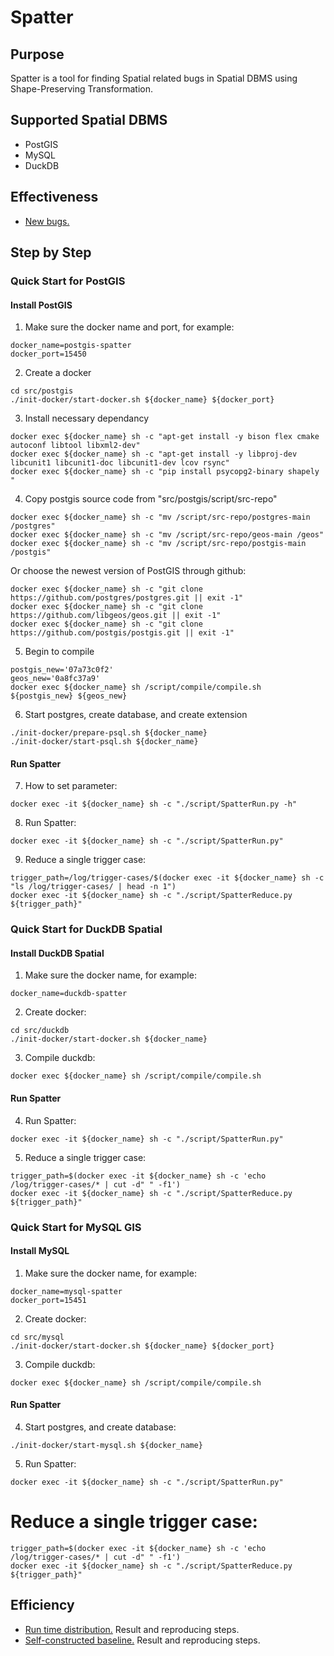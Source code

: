# Spatter

## Purpose
Spatter is a tool for finding Spatial related bugs in Spatial DBMS using Shape-Preserving Transformation.

## Supported Spatial DBMS
+ PostGIS
+ MySQL
+ DuckDB

## Effectiveness
+ [New bugs.](doc/bugs-reccord/README.md)

## Step by Step

### Quick Start for PostGIS

#### Install PostGIS
1. Make sure the docker name and port, for example:
```shell
docker_name=postgis-spatter
docker_port=15450
```

2. Create a docker
```shell
cd src/postgis
./init-docker/start-docker.sh ${docker_name} ${docker_port}
```

3. Install necessary dependancy
```shell
docker exec ${docker_name} sh -c "apt-get install -y bison flex cmake autoconf libtool libxml2-dev"
docker exec ${docker_name} sh -c "apt-get install -y libproj-dev libcunit1 libcunit1-doc libcunit1-dev lcov rsync"
docker exec ${docker_name} sh -c "pip install psycopg2-binary shapely "
```

4. Copy postgis source code from "src/postgis/script/src-repo"
```shell
docker exec ${docker_name} sh -c "mv /script/src-repo/postgres-main /postgres"
docker exec ${docker_name} sh -c "mv /script/src-repo/geos-main /geos"
docker exec ${docker_name} sh -c "mv /script/src-repo/postgis-main /postgis"
```

Or choose the newest version of PostGIS through github:
```shell
docker exec ${docker_name} sh -c "git clone https://github.com/postgres/postgres.git || exit -1"
docker exec ${docker_name} sh -c "git clone https://github.com/libgeos/geos.git || exit -1"
docker exec ${docker_name} sh -c "git clone https://github.com/postgis/postgis.git || exit -1"
```

5. Begin to compile
```shell
postgis_new='07a73c0f2'
geos_new='0a8fc37a9'
docker exec ${docker_name} sh /script/compile/compile.sh ${postgis_new} ${geos_new}
```

6. Start postgres, create database, and create extension
```shell
./init-docker/prepare-psql.sh ${docker_name}
./init-docker/start-psql.sh ${docker_name}
```

#### Run Spatter
7. How to set parameter:
```shell
docker exec -it ${docker_name} sh -c "./script/SpatterRun.py -h"
```

8. Run Spatter:
```shell
docker exec -it ${docker_name} sh -c "./script/SpatterRun.py"
```

9. Reduce a single trigger case:
```shell
trigger_path=/log/trigger-cases/$(docker exec -it ${docker_name} sh -c "ls /log/trigger-cases/ | head -n 1")
docker exec -it ${docker_name} sh -c "./script/SpatterReduce.py ${trigger_path}"
```

### Quick Start for DuckDB Spatial
#### Install DuckDB Spatial
1. Make sure the docker name, for example:
```shell
docker_name=duckdb-spatter
```
2. Create docker:
```shell
cd src/duckdb
./init-docker/start-docker.sh ${docker_name}
```
3. Compile duckdb:
```shell
docker exec ${docker_name} sh /script/compile/compile.sh
```

#### Run Spatter
4. Run Spatter:
```shell
docker exec -it ${docker_name} sh -c "./script/SpatterRun.py"
```

5. Reduce a single trigger case:
```shell
trigger_path=$(docker exec -it ${docker_name} sh -c 'echo /log/trigger-cases/* | cut -d" " -f1')
docker exec -it ${docker_name} sh -c "./script/SpatterReduce.py ${trigger_path}"
```

### Quick Start for MySQL GIS
#### Install MySQL
1. Make sure the docker name, for example:
```shell
docker_name=mysql-spatter
docker_port=15451
```
2. Create docker:
```shell
cd src/mysql
./init-docker/start-docker.sh ${docker_name} ${docker_port}
```
3. Compile duckdb:
```shell
docker exec ${docker_name} sh /script/compile/compile.sh
```
#### Run Spatter
4. Start postgres, and create database:
```shell
./init-docker/start-mysql.sh ${docker_name}
```
5. Run Spatter:
```shell
docker exec -it ${docker_name} sh -c "./script/SpatterRun.py"
```
# Reduce a single trigger case:
```shell
trigger_path=$(docker exec -it ${docker_name} sh -c 'echo /log/trigger-cases/* | cut -d" " -f1')
docker exec -it ${docker_name} sh -c "./script/SpatterReduce.py ${trigger_path}"
```


## Efficiency
+ [Run time distribution.](evaluation/proportion/README.md) Result and reproducing steps.
+ [Self-constructed baseline.](evaluation/unique-bugs/README.md) Result and reproducing steps.
